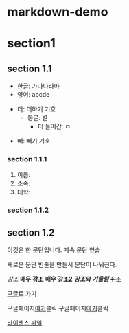 # markdown-demo

# section1 

## section 1.1
* 한글: 가나다라마
* 영어: abcde
+ 더: 더하기 기호
  * 동글: 별
    + 더 들어간: ㅁ 
- 빼: 빼기 기호

### section 1.1.1
1. 이름:
2. 소속:
3. 대학:

### section 1.1.2

## section 1.2



이것은 한 문단입니다. 
계속 문단
연습

새로운 문단
빈줄을 만들시 문단이 나눠진다.  

*강조*
**매우 강조**
__매우 강조2__
**_강조와 기울림_**
~~취소~~  

[구글](https://www.google.com "구글 홈페이지")로 가기

구글페이지[여기][1]클릭
구글페이지[여기][구글페이지]클릭


[라이센스 파일](./LICENSE)

[1]: https://www.google.com
[구글페이지]: https://www.google.com
